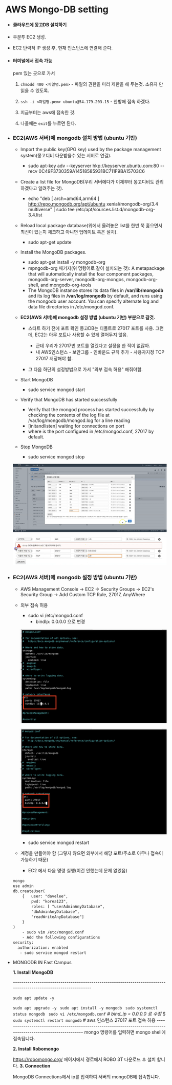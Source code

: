 # AWS Mongo-DB setting



- #### 클라우드에 몽고DB 설치하기



- 우분투 EC2 생성. 

- EC2 탄력적 IP 생성 후, 현재 인스턴스에 연결해 준다. 

- #### 터미널에서 접속 가능

  pem 있는 곳으로 가서 

  1. `chmodd 400 <파일명.pem>` - 파일의 권한을 미리 제한을 해 두는것. 소유자 만 읽을 수 있도록. 
  2. `ssh -i <파일명.pem> ubuntu@54.179.203.15` - 한방에 접속 하겠다. 

  3. 지금부터는 aws에 접속한 것. 
  4. 나올때는 `exit`를 누르면 된다. 





- ### EC2(AWS 서버)에 mongodb 설치 방법 (ubuntu 기반)

  * Import the public key(GPG key) used by the package management system(몽고디비 다운받을수 있는 서버로 연결).
    - sudo apt-key adv --keyserver hkp://keyserver.ubuntu.com:80 --recv 0C49F3730359A14518585931BC711F9BA15703C6
  * Create a list file for MongoDB(우리 서버에다가 이제부터 몽고디비도 관리하겠다고 알려주는 것).
    - echo "deb [ arch=amd64,arm64 ] http://repo.mongodb.org/apt/ubuntu xenial/mongodb-org/3.4 multiverse" | sudo tee /etc/apt/sources.list.d/mongodb-org-3.4.list
  * Reload local package database(위에서 올려놓은 list를 한번 쭉 훑으면서 최신이 있는지 체크하고 아니면 업데이트 혹은 설치).
    - sudo apt-get update 
  * Install the MongoDB packages.
    - sudo apt-get install -y mongodb-org
    - mpngodb-org 패키지(위 명령어로 같이 설치되는 것): A metapackage that will automatically install the four component packages, mongodb-org-server, mongodb-org-mongos, mongodb-org-shell, and mongodb-org-tools
    - The MongoDB instance stores its data files in **/var/lib/mongodb** and its log files in **/var/log/mongodb** by default, and runs using the mongodb user account. You can specify alternate log and data file directories in /etc/mongod.conf.
    
  * **EC2(AWS 서버)에 mongodb  설정 방법 (ubuntu 기반) 부분으로 갈것.** 
      * 스타트 하기 전에 포트 확인 몽고DB는 디폴트로 27017 포트를 사용. 그런데, EC2는 아무 포트나 사용할 수 있게 열어두지 않음. 
        - 근데 우리가 27017번 포트를 열겠다고 설정을 한 적이 없잖아. 
        - 내 AWS인스턴스 - 보안그룹 - 인바운드 규칙 추가 - 사용자지정 TCP 27017 저장해야 함. 

      * 그 다음 하단의 설정방법으로 가서 "외부 접속 허용" 해줘야함. 

  * Start MongoDB
    - sudo service mongod start
  * Verify that MongoDB has started successfully
    - Verify that the mongod process has started successfully by checking the contents of the log file at /var/log/mongodb/mongod.log for a line reading
    - [initandlisten] waiting for connections on port <port>
    - where <port> is the port configured in /etc/mongod.conf, 27017 by default.
  * Stop MongoDB
    - sudo service mongod stop

  

  ![1_1](./resources/2_2.png)

  ![1_1](./resources/2_3.png)

- ### EC2(AWS 서버)에 mongodb 설정 방법 (ubuntu 기반)

  - AWS Management Console -> EC2 -> Security Groups -> EC2's Security Group -> Add Custom TCP Rule, 27017, AnyWhere

  - 외부 접속 허용

    - sudo vi /etc/mongod.conf
      - bindIp: 0.0.0.0 으로 변경

    ![1_1](./resources/2_4.png)

    ![1_1](./resources/2_5.png)

    - sudo service mongod restart

  - 계정을 만들어야 함 (그렇지 않으면 외부에서 해당 포트/주소로 아무나 접속이 가능하기 때문)

    - EC2 에서 다음 명령 실행(이건 안했는데 문제 없었음)

  ```
  mongo
  use admin
  db.createUser( 
      {   user: "davelee",
          pwd: "korea123",
          roles: [ "userAdminAnyDatabase",
          "dbAdminAnyDatabase",
          "readWriteAnyDatabase"] 
      } 
  )
      - sudo vim /etc/mongod.conf
      - Add the following configurations
  security:
    authorization: enabled
     - sudo service mongod restart
  ```







- MONGODB IN Fast Campus

  **1. Install MongoDB**

  \----------------------------------------------------------------------------------------------------------------

  `sudo apt update -y`

  `sudo apt upgrade -y`
  ` sudo apt install -y mongodb`
  ` sudo systemctl status mongodb`
  ` sudo vi /etc/mongodb.conf`
   *\# bind_ip = 0.0.0.0 로 수정*
   $ `sudo systemctl restart mongodb`
   \# aws 인스턴스 27017 포트 접속 허용 ---------------------------------------------------------------------------------------------------------------- mongo 명령어를 입력하면 mongo shell에 접속됩니다.

  **2. Install Robomongo**

  https://robomongo.org/ 페이지에서 경로에서 ROBO 3T 다운로드 후 설치 합니다. **3. Connection**

  MongoDB Connections에서 ip를 입력하여 서버의 mongoDB에 접속합니다.
